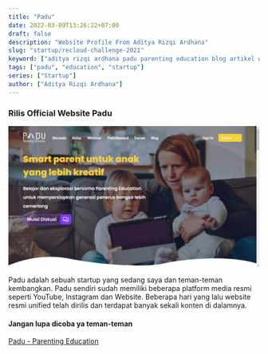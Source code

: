 ```yaml
---
title: "Padu"
date: 2022-03-09T13:26:22+07:00
draft: false
description: "Website Profile From Aditya Rizqi Ardhana"
slug: "startup/recloud-challenge-2021"
keyword: ["aditya rizqi ardhana padu parenting education blog artikel website", "adit padu parenting education blog artikel website"]
tags: ["padu", "education", "startup"]
series: ["Startup"]
author: ["Aditya Rizqi Ardhana"]
---
```


### Rilis Official Website Padu

![Gambar Halaman Beranda PADU](/images/padu.png)

Padu adalah sebuah startup yang sedang saya dan teman-teman kembangkan. Padu sendiri sudah memiliki beberapa platform media resmi seperti YouTube, Instagram dan Website. Beberapa hari yang lalu website resmi unified telah dirilis dan terdapat banyak sekali konten di dalamnya.

#### Jangan lupa dicoba ya teman-teman

[Padu - Parenting Education](https://www.paduedu.com/)
